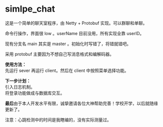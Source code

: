 # simlpe_chat
这是一个简单的聊天室程序，由 Netty + Protobuf 实现。可以群聊和单聊。

命令行操作，界面很 low 。userName 目前没用，所有实现全靠 userID。

现有分支名 main 其实是 master 。初始化时写错了，将错就错吧。

采用 protobuf 主要因为不想自己写消息格式和编解码器。

**使用方法：**     
先运行 sever 再运行 client。然后在 client 中按照菜单选择功能。

**下一步计划：**     
引入日志机制。     
将登录功能做成与数据库交互。     

**最后**由于本人开发水平有限，诚挚邀请各位大神帮助完善！学校开学，以后就随缘更新了。

注意：心跳检测中的时间是我瞎编的，没有实际测量过。
